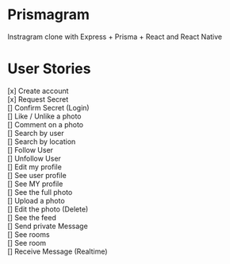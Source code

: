 # Prismagram

Instragram clone with Express + Prisma + React and React Native


# User Stories

[x] Create account  
[x] Request Secret  
[] Confirm Secret (Login)  
[] Like / Unlike a photo  
[] Comment on a photo  
[] Search by user  
[] Search by location  
[] Follow User  
[] Unfollow User  
[] Edit my profile  
[] See user profile  
[] See MY profile  
[] See the full photo  
[] Upload a photo  
[] Edit the photo (Delete)  
[] See the feed  
[] Send private Message  
[] See rooms  
[] See room  
[] Receive Message (Realtime)  